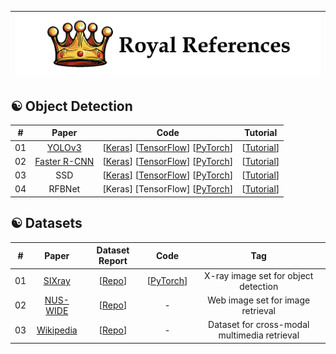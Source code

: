 |![image](https://github.com/Royal-526/Royal-References/blob/master/logo.png)|
|---|


## ☯️ Object Detection

|#|Paper|Code|Tutorial|
|:---:|:---:|:---:|:---:|
|01|[YOLOv3](https://github.com/ldkong1205/MSc-Dissertation/blob/master/PAPERS/%E3%80%8CYOLOv3%E3%80%8D.pdf)|[[Keras](https://github.com/qqwweee/keras-yolo3)] [[TensorFlow](https://github.com/YunYang1994/tensorflow-yolov3)] [[PyTorch](https://github.com/eriklindernoren/PyTorch-YOLOv3)]|[[Tutorial](https://medium.com/@viirya/yolo-a-very-simple-tutorial-8d573a303480)]|
|02|[Faster R-CNN](https://github.com/ldkong1205/MSc-Dissertation/blob/master/PAPERS/%E3%80%8CFaster%20R-CNN%E3%80%8D.pdf)|[[Keras](https://github.com/you359/Keras-FasterRCNN)] [[TensorFlow](https://github.com/endernewton/tf-faster-rcnn)] [[PyTorch](https://github.com/jwyang/faster-rcnn.pytorch)]|[[Tutorial](https://medium.com/@smallfishbigsea/faster-r-cnn-explained-864d4fb7e3f8)]|
|03|SSD|[[Keras](https://github.com/kuhung/SSD_keras)] [[TensorFlow](https://github.com/balancap/SSD-Tensorflow)] [[PyTorch](https://github.com/amdegroot/ssd.pytorch)]|[[Tutorial](https://medium.com/@smallfishbigsea/understand-ssd-and-implement-your-own-caa3232cd6ad)]|
|04|RFBNet|[Keras] [TensorFlow] [[PyTorch](https://github.com/ruinmessi/RFBNet)]|[[Tutorial](https://blog.csdn.net/u014380165/article/details/81556769)]|

## ☯️ Datasets

|#|Paper|Dataset Report|Code|Tag|
|:---:|:---:|:---:|:---:|:---:|
|01|[SIXray](https://github.com/ldkong1205/MSc-Dissertation/blob/master/PAPERS/%E3%80%8CSIXray%E3%80%8D.pdf)|[[Repo](https://github.com/MeioJane/SIXray)]|[[PyTorch](https://github.com/MeioJane/CHR)]|X-ray image set for object detection|
|02|[NUS-WIDE](https://lms.comp.nus.edu.sg/wp-content/uploads/2019/research///nuswide/nuswide-civr2009.pdf)|[[Repo](https://lms.comp.nus.edu.sg/wp-content/uploads/2019/research///nuswide/NUS-WIDE.html)]| - |Web image set for image retrieval|
|03|[Wikipedia](http://www.svcl.ucsd.edu/publications/journal/2014/xmodal/xmodal_tpami.pdf)|[[Repo](http://www.svcl.ucsd.edu/projects/crossmodal/)]| - |Dataset for cross-modal multimedia retrieval|

